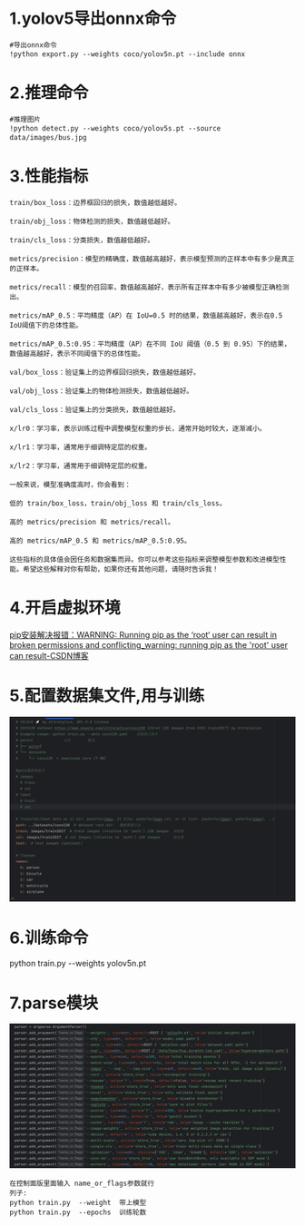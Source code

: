 # 1.yolov5导出onnx命令

```
#导出onnx命令
!python export.py --weights coco/yolov5n.pt --include onnx
```

# 2.推理命令

```
#推理图片
!python detect.py --weights coco/yolov5s.pt --source data/images/bus.jpg
```

# 3.性能指标

```
train/box_loss：边界框回归的损失，数值越低越好。

train/obj_loss：物体检测的损失，数值越低越好。

train/cls_loss：分类损失，数值越低越好。

metrics/precision：模型的精确度，数值越高越好，表示模型预测的正样本中有多少是真正的正样本。

metrics/recall：模型的召回率，数值越高越好，表示所有正样本中有多少被模型正确检测出。

metrics/mAP_0.5：平均精度（AP）在 IoU=0.5 时的结果，数值越高越好，表示在0.5 IoU阈值下的总体性能。

metrics/mAP_0.5:0.95：平均精度（AP）在不同 IoU 阈值（0.5 到 0.95）下的结果，数值越高越好，表示不同阈值下的总体性能。

val/box_loss：验证集上的边界框回归损失，数值越低越好。

val/obj_loss：验证集上的物体检测损失，数值越低越好。

val/cls_loss：验证集上的分类损失，数值越低越好。

x/lr0：学习率，表示训练过程中调整模型权重的步长，通常开始时较大，逐渐减小。

x/lr1：学习率，通常用于细调特定层的权重。

x/lr2：学习率，通常用于细调特定层的权重。

一般来说，模型准确度高时，你会看到：

低的 train/box_loss，train/obj_loss 和 train/cls_loss。

高的 metrics/precision 和 metrics/recall。

高的 metrics/mAP_0.5 和 metrics/mAP_0.5:0.95。

这些指标的具体值会因任务和数据集而异。你可以参考这些指标来调整模型参数和改进模型性能。希望这些解释对你有帮助，如果你还有其他问题，请随时告诉我！
```

# 4.开启虚拟环境

[pip安装解决报错：WARNING: Running pip as the ‘root‘ user can result in broken permissions and conflicting_warning: running pip as the 'root' user can result-CSDN博客](https://blog.csdn.net/m0_58782029/article/details/129049587)

# 5.配置数据集文件,用与训练

![image-20250110005703804](img\2.png)

# 6.训练命令

python train.py --weights yolov5n.pt

# 7.parse模块

 

![img223](img\3.png)

```
在控制面版里面输入 name_or_flags参数就行
列子:
python train.py  --weight  带上模型
python train.py  --epochs  训练轮数
```

